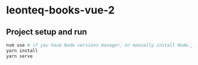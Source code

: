 # leonteq-books-vue-2

## Project setup and run

```sh
nvm use # if you have Node versions manager, or manually install Node.js of version in .nvmrc
yarn install
yarn serve
```
